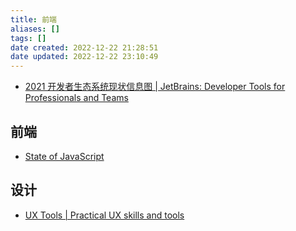 ```yaml
---
title: 前端
aliases: []
tags: []
date created: 2022-12-22 21:28:51
date updated: 2022-12-22 23:10:49
---
```


- [2021 开发者生态系统现状信息图 | JetBrains: Developer Tools for Professionals and Teams](https://www.jetbrains.com/zh-cn/lp/devecosystem-2021/)

## 前端

- [State of JavaScript](https://stateofjs.com/zh-hans//)

## 设计

- [UX Tools | Practical UX skills and tools](https://uxtools.co/)

